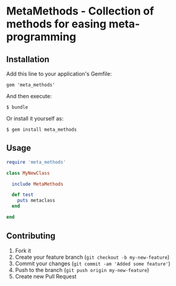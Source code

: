 # MetaMethods - Collection of methods for easing meta-programming

## Installation

Add this line to your application's Gemfile:

    gem 'meta_methods'

And then execute:

    $ bundle

Or install it yourself as:

    $ gem install meta_methods

## Usage

```ruby
require 'meta_methods'

class MyNewClass

  include MetaMethods

  def test
    puts metaclass
  end

end
```

## Contributing

1. Fork it
2. Create your feature branch (`git checkout -b my-new-feature`)
3. Commit your changes (`git commit -am 'Added some feature'`)
4. Push to the branch (`git push origin my-new-feature`)
5. Create new Pull Request
